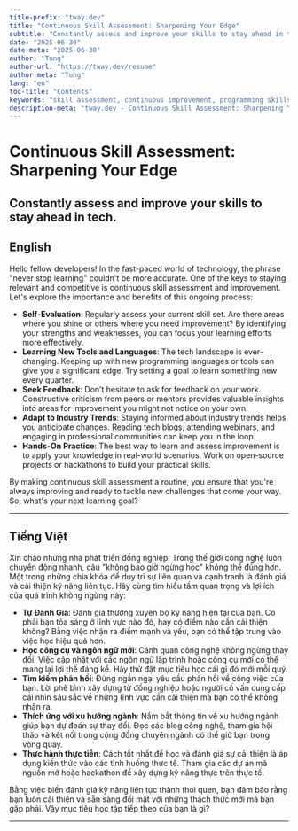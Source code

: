 ```yaml
---
title-prefix: "tway.dev"
title: "Continuous Skill Assessment: Sharpening Your Edge"
subtitle: "Constantly assess and improve your skills to stay ahead in tech."
date: "2025-06-30"
date-meta: "2025-06-30"
author: "Tung"
author-url: "https://tway.dev/resume"
author-meta: "Tung"
lang: "en"
toc-title: "Contents"
keywords: "skill assessment, continuous improvement, programming skills, tech growth, developer"
description-meta: "tway.dev - Continuous Skill Assessment: Sharpening Your Edge - Constantly assess and improve your skills to stay ahead in tech."
---
```


# Continuous Skill Assessment: Sharpening Your Edge
## Constantly assess and improve your skills to stay ahead in tech.

## English
Hello fellow developers! In the fast-paced world of technology, the phrase "never stop learning" couldn't be more accurate. One of the keys to staying relevant and competitive is continuous skill assessment and improvement. Let's explore the importance and benefits of this ongoing process:

- **Self-Evaluation**: Regularly assess your current skill set. Are there areas where you shine or others where you need improvement? By identifying your strengths and weaknesses, you can focus your learning efforts more effectively.
- **Learning New Tools and Languages**: The tech landscape is ever-changing. Keeping up with new programming languages or tools can give you a significant edge. Try setting a goal to learn something new every quarter.
- **Seek Feedback**: Don’t hesitate to ask for feedback on your work. Constructive criticism from peers or mentors provides valuable insights into areas for improvement you might not notice on your own.
- **Adapt to Industry Trends**: Staying informed about industry trends helps you anticipate changes. Reading tech blogs, attending webinars, and engaging in professional communities can keep you in the loop.
- **Hands-On Practice**: The best way to learn and assess improvement is to apply your knowledge in real-world scenarios. Work on open-source projects or hackathons to build your practical skills.

By making continuous skill assessment a routine, you ensure that you're always improving and ready to tackle new challenges that come your way. So, what's your next learning goal?

---

## Tiếng Việt
Xin chào những nhà phát triển đồng nghiệp! Trong thế giới công nghệ luôn chuyển động nhanh, câu "không bao giờ ngừng học" không thể đúng hơn. Một trong những chìa khóa để duy trì sự liên quan và cạnh tranh là đánh giá và cải thiện kỹ năng liên tục. Hãy cùng tìm hiểu tầm quan trọng và lợi ích của quá trình không ngừng này:

- **Tự Đánh Giá**: Đánh giá thường xuyên bộ kỹ năng hiện tại của bạn. Có phải bạn tỏa sáng ở lĩnh vực nào đó, hay có điểm nào cần cải thiện không? Bằng việc nhận ra điểm mạnh và yếu, bạn có thể tập trung vào việc học hiệu quả hơn.
- **Học công cụ và ngôn ngữ mới**: Cảnh quan công nghệ không ngừng thay đổi. Việc cập nhật với các ngôn ngữ lập trình hoặc công cụ mới có thể mang lại lợi thế đáng kể. Hãy thử đặt mục tiêu học cái gì đó mới mỗi quý.
- **Tìm kiếm phản hồi**: Đừng ngần ngại yêu cầu phản hồi về công việc của bạn. Lời phê bình xây dựng từ đồng nghiệp hoặc người cố vấn cung cấp cái nhìn sâu sắc về những lĩnh vực cần cải thiện mà bạn có thể không nhận ra.
- **Thích ứng với xu hướng ngành**: Nắm bắt thông tin về xu hướng ngành giúp bạn dự đoán sự thay đổi. Đọc các blog công nghệ, tham gia hội thảo và kết nối trong cộng đồng chuyên ngành có thể giữ bạn trong vòng quay.
- **Thực hành thực tiễn**: Cách tốt nhất để học và đánh giá sự cải thiện là áp dụng kiến thức vào các tình huống thực tế. Tham gia các dự án mã nguồn mở hoặc hackathon để xây dựng kỹ năng thực trên thực tế.

Bằng việc biến đánh giá kỹ năng liên tục thành thói quen, bạn đảm bảo rằng bạn luôn cải thiện và sẵn sàng đối mặt với những thách thức mới mà bạn gặp phải. Vậy mục tiêu học tập tiếp theo của bạn là gì?

---